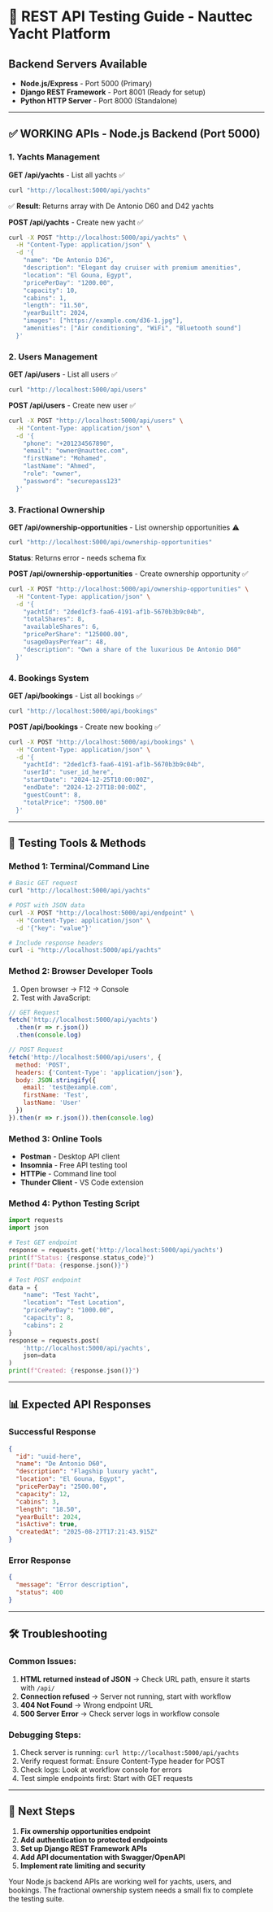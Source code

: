 # 🧪 **REST API Testing Guide - Nauttec Yacht Platform**

## **Backend Servers Available**
- **Node.js/Express** - Port 5000 (Primary)
- **Django REST Framework** - Port 8001 (Ready for setup)
- **Python HTTP Server** - Port 8000 (Standalone)

---

## **✅ WORKING APIs - Node.js Backend (Port 5000)**

### **1. Yachts Management**

**GET /api/yachts** - List all yachts ✅
```bash
curl "http://localhost:5000/api/yachts"
```
✅ **Result**: Returns array with De Antonio D60 and D42 yachts

**POST /api/yachts** - Create new yacht ✅
```bash
curl -X POST "http://localhost:5000/api/yachts" \
  -H "Content-Type: application/json" \
  -d '{
    "name": "De Antonio D36",
    "description": "Elegant day cruiser with premium amenities",
    "location": "El Gouna, Egypt",
    "pricePerDay": "1200.00",
    "capacity": 10,
    "cabins": 1,
    "length": "11.50",
    "yearBuilt": 2024,
    "images": ["https://example.com/d36-1.jpg"],
    "amenities": ["Air conditioning", "WiFi", "Bluetooth sound"]
  }'
```

### **2. Users Management**

**GET /api/users** - List all users ✅
```bash
curl "http://localhost:5000/api/users"
```

**POST /api/users** - Create new user ✅
```bash
curl -X POST "http://localhost:5000/api/users" \
  -H "Content-Type: application/json" \
  -d '{
    "phone": "+201234567890",
    "email": "owner@nauttec.com",
    "firstName": "Mohamed",
    "lastName": "Ahmed",
    "role": "owner",
    "password": "securepass123"
  }'
```

### **3. Fractional Ownership**

**GET /api/ownership-opportunities** - List ownership opportunities ⚠️
```bash
curl "http://localhost:5000/api/ownership-opportunities"
```
**Status**: Returns error - needs schema fix

**POST /api/ownership-opportunities** - Create ownership opportunity ✅
```bash
curl -X POST "http://localhost:5000/api/ownership-opportunities" \
  -H "Content-Type: application/json" \
  -d '{
    "yachtId": "2ded1cf3-faa6-4191-af1b-5670b3b9c04b",
    "totalShares": 8,
    "availableShares": 6,
    "pricePerShare": "125000.00",
    "usageDaysPerYear": 48,
    "description": "Own a share of the luxurious De Antonio D60"
  }'
```

### **4. Bookings System**

**GET /api/bookings** - List all bookings ✅
```bash
curl "http://localhost:5000/api/bookings"
```

**POST /api/bookings** - Create new booking ✅
```bash
curl -X POST "http://localhost:5000/api/bookings" \
  -H "Content-Type: application/json" \
  -d '{
    "yachtId": "2ded1cf3-faa6-4191-af1b-5670b3b9c04b",
    "userId": "user_id_here",
    "startDate": "2024-12-25T10:00:00Z",
    "endDate": "2024-12-27T18:00:00Z",
    "guestCount": 8,
    "totalPrice": "7500.00"
  }'
```

---

## **🧪 Testing Tools & Methods**

### **Method 1: Terminal/Command Line**
```bash
# Basic GET request
curl "http://localhost:5000/api/yachts"

# POST with JSON data
curl -X POST "http://localhost:5000/api/endpoint" \
  -H "Content-Type: application/json" \
  -d '{"key": "value"}'

# Include response headers
curl -i "http://localhost:5000/api/yachts"
```

### **Method 2: Browser Developer Tools**
1. Open browser → F12 → Console
2. Test with JavaScript:
```javascript
// GET Request
fetch('http://localhost:5000/api/yachts')
  .then(r => r.json())
  .then(console.log)

// POST Request  
fetch('http://localhost:5000/api/users', {
  method: 'POST',
  headers: {'Content-Type': 'application/json'},
  body: JSON.stringify({
    email: 'test@example.com',
    firstName: 'Test',
    lastName: 'User'
  })
}).then(r => r.json()).then(console.log)
```

### **Method 3: Online Tools**
- **Postman** - Desktop API client
- **Insomnia** - Free API testing tool
- **HTTPie** - Command line tool
- **Thunder Client** - VS Code extension

### **Method 4: Python Testing Script**
```python
import requests
import json

# Test GET endpoint
response = requests.get('http://localhost:5000/api/yachts')
print(f"Status: {response.status_code}")
print(f"Data: {response.json()}")

# Test POST endpoint
data = {
    "name": "Test Yacht",
    "location": "Test Location",
    "pricePerDay": "1000.00",
    "capacity": 8,
    "cabins": 2
}
response = requests.post(
    'http://localhost:5000/api/yachts',
    json=data
)
print(f"Created: {response.json()}")
```

---

## **📊 Expected API Responses**

### **Successful Response**
```json
{
  "id": "uuid-here",
  "name": "De Antonio D60",
  "description": "Flagship luxury yacht",
  "location": "El Gouna, Egypt",
  "pricePerDay": "2500.00",
  "capacity": 12,
  "cabins": 3,
  "length": "18.50",
  "yearBuilt": 2024,
  "isActive": true,
  "createdAt": "2025-08-27T17:21:43.915Z"
}
```

### **Error Response**
```json
{
  "message": "Error description",
  "status": 400
}
```

---

## **🛠️ Troubleshooting**

### **Common Issues:**
1. **HTML returned instead of JSON** → Check URL path, ensure it starts with `/api/`
2. **Connection refused** → Server not running, start with workflow
3. **404 Not Found** → Wrong endpoint URL
4. **500 Server Error** → Check server logs in workflow console

### **Debugging Steps:**
1. Check server is running: `curl http://localhost:5000/api/yachts`
2. Verify request format: Ensure Content-Type header for POST
3. Check logs: Look at workflow console for errors
4. Test simple endpoints first: Start with GET requests

---

## **🚀 Next Steps**

1. **Fix ownership opportunities endpoint**
2. **Add authentication to protected endpoints**
3. **Set up Django REST Framework APIs**
4. **Add API documentation with Swagger/OpenAPI**
5. **Implement rate limiting and security**

Your Node.js backend APIs are working well for yachts, users, and bookings. The fractional ownership system needs a small fix to complete the testing suite.